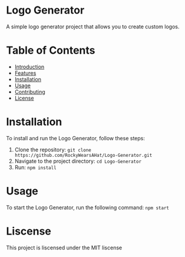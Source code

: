 # Logo Generator

A simple logo generator project that allows you to create custom logos.

# Table of Contents

- [Introduction](#introduction)
- [Features](#features)
- [Installation](#installation)
- [Usage](#usage)
- [Contributing](#contributing)
- [License](#license)

# Installation

To install and run the Logo Generator, follow these steps:

1. Clone the repository: `git clone https://github.com/RockyWearsAHat/Logo-Generator.git`
2. Navigate to the project directory: `cd Logo-Generator`
3. Run: `npm install`

# Usage

To start the Logo Generator, run the following command: `npm start`

# Liscense

This project is liscensed under the MIT liscense
